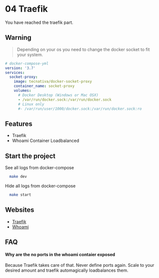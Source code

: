 # 04 Traefik

You have reached the traefik part.

## Warning

> Depending on your os you need to change the docker socket to fit your system.

```yaml
# docker-compose-yml
version: '3.7'
services:
  socket-proxy:
    image: tecnativa/docker-socket-proxy
    container_name: socket-proxy
    volumes:
      # Docker Desktop (Windows or Mac OSX)
      - /var/run/docker.sock:/var/run/docker.sock
      # Linux only
      #- /var/run/user/1000/docker.sock:/var/run/docker.sock:ro
```

## Features

- Traefik
- Whoami Container Loadbalanced

## Start the project

See all logs from docker-compose

```bash
  make dev
```

Hide all logs from docker-compose

```bash
  make start
```

## Websites

- [Traefik](http://localhost:8080/dashboard)
- [Whoami](http://whoami.docker.localhost)

## FAQ

#### Why are the no ports in the whoami contaier exposed

Because Traefik takes care of that. Never define ports again. Scale to your desired amount and traefik automagically loadbalances them.
